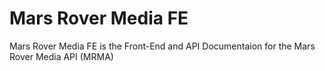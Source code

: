 Mars Rover Media FE
===================

Mars Rover Media FE is the Front-End and API Documentaion for the Mars Rover Media API (MRMA)
